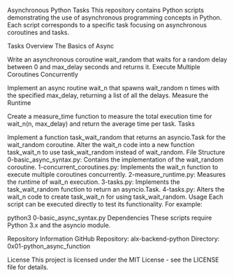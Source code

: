 Asynchronous Python Tasks
This repository contains Python scripts demonstrating the use of asynchronous programming concepts in Python. Each script corresponds to a specific task focusing on asynchronous coroutines and tasks.

Tasks Overview
The Basics of Async

Write an asynchronous coroutine wait_random that waits for a random delay between 0 and max_delay seconds and returns it.
Execute Multiple Coroutines Concurrently

Implement an async routine wait_n that spawns wait_random n times with the specified max_delay, returning a list of all the delays.
Measure the Runtime

Create a measure_time function to measure the total execution time for wait_n(n, max_delay) and return the average time per task.
Tasks

Implement a function task_wait_random that returns an asyncio.Task for the wait_random coroutine.
Alter the wait_n code into a new function task_wait_n to use task_wait_random instead of wait_random.
File Structure
0-basic_async_syntax.py: Contains the implementation of the wait_random coroutine.
1-concurrent_coroutines.py: Implements the wait_n function to execute multiple coroutines concurrently.
2-measure_runtime.py: Measures the runtime of wait_n execution.
3-tasks.py: Implements the task_wait_random function to return an asyncio.Task.
4-tasks.py: Alters the wait_n code to create task_wait_n for using task_wait_random.
Usage
Each script can be executed directly to test its functionality. For example:


python3 0-basic_async_syntax.py
Dependencies
These scripts require Python 3.x and the asyncio module.

Repository Information
GitHub Repository: alx-backend-python
Directory: 0x01-python_async_function


License
This project is licensed under the MIT License - see the LICENSE file for details.
